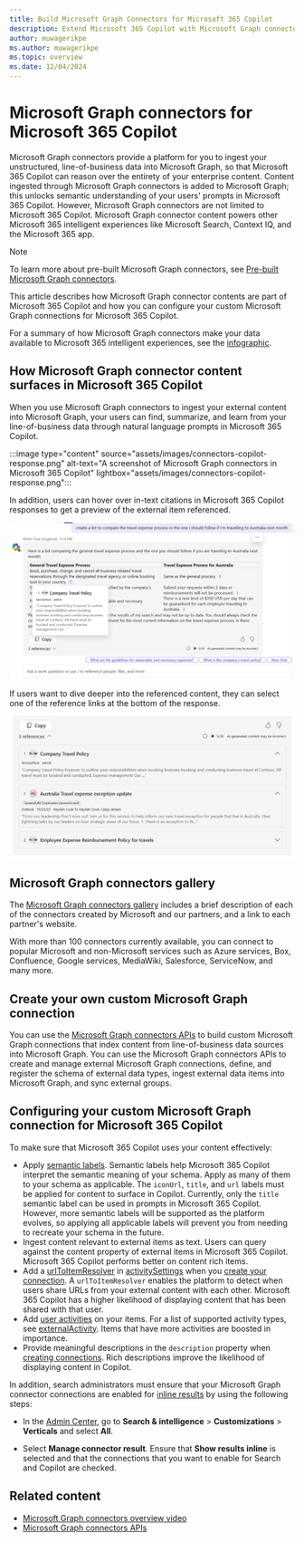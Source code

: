 ```yaml
---
title: Build Microsoft Graph Connectors for Microsoft 365 Copilot
description: Extend Microsoft 365 Copilot with Microsoft Graph connectors
author: muwagerikpe
ms.author: muwagerikpe
ms.topic: overview
ms.date: 12/04/2024
---
```


# Microsoft Graph connectors for Microsoft 365 Copilot

Microsoft Graph connectors provide a platform for you to ingest your unstructured, line-of-business data into Microsoft Graph, so that Microsoft 365 Copilot can reason over the entirety of your enterprise content. Content ingested through Microsoft Graph connectors is added to Microsoft Graph; this unlocks semantic understanding of your users' prompts in Microsoft 365 Copilot. However, Microsoft Graph connectors are not limited to Microsoft 365 Copilot. Microsoft Graph connector content powers other Microsoft 365 intelligent experiences like Microsoft Search, Context IQ, and the Microsoft 365 app.

> [!NOTE]
>
> To learn more about pre-built Microsoft Graph connectors, see [Pre-built Microsoft Graph connectors](/microsoftsearch/pre-built-connectors-overview).

This article describes how Microsoft Graph connector contents are part of Microsoft 365 Copilot and how you can configure your custom Microsoft Graph connections for Microsoft 365 Copilot.

For a summary of how Microsoft Graph connectors make your data available to Microsoft 365 intelligent experiences, see the [infographic](https://cdn.graph.office.net/prod/media/graph/connectors/Teams-Copilot_Graph-connectors-infographic_110623.pdf).

## How Microsoft Graph connector content surfaces in Microsoft 365 Copilot

When you use Microsoft Graph connectors to ingest your external content into Microsoft Graph, your users can find, summarize, and learn from your line-of-business data through natural language prompts in Microsoft 365 Copilot.

:::image type="content" source="assets/images/connectors-copilot-response.png" alt-text="A screenshot of Microsoft Graph connectors in Microsoft 365 Copilot" lightbox="assets/images/connectors-copilot-response.png":::

In addition, users can hover over in-text citations in Microsoft 365 Copilot responses to get a preview of the external item referenced.

![A screenshot of hovering over a Graph connectors response in Microsoft 365 Copilot](assets/images/connectors-copilot-hover.png)

If users want to dive deeper into the referenced content, they can select one of the reference links at the bottom of the response.

![A screenshot of Graph connectors reference list in Microsoft 365 Copilot](assets/images/connectors-copilot-logo.png)

## Microsoft Graph connectors gallery

The [Microsoft Graph connectors gallery](https://www.microsoft.com/microsoft-search/connectors) includes a brief description of each of the connectors created by Microsoft and our partners, and a link to each partner's website.

With more than 100 connectors currently available, you can connect to popular Microsoft and non-Microsoft services such as Azure services, Box, Confluence, Google services, MediaWiki, Salesforce, ServiceNow, and many more.


## Create your own custom Microsoft Graph connection

You can use the [Microsoft Graph connectors APIs](/graph/connecting-external-content-connectors-api-overview?context=microsoft-365-copilot/extensibility/context) to build custom Microsoft Graph connections that index content from line-of-business data sources into Microsoft Graph. You can use the Microsoft Graph connectors APIs to create and manage external Microsoft Graph connections, define, and register the schema of external data types, ingest external data items into Microsoft Graph, and sync external groups.

## Configuring your custom Microsoft Graph connection for Microsoft 365 Copilot

To make sure that Microsoft 365 Copilot uses your content effectively:

- Apply [semantic labels](/graph/connecting-external-content-manage-schema). Semantic labels help Microsoft 365 Copilot interpret the semantic meaning of your schema. Apply as many of them to your schema as applicable. The `iconUrl`, `title`, and `url` labels must be applied for content to surface in Copilot. Currently, only the `title` semantic label can be used in prompts in Microsoft 365 Copilot. However, more semantic labels will be supported as the platform evolves, so applying all applicable labels will prevent you from needing to recreate your schema in the future.
- Ingest content relevant to external items as text. Users can query against the content property of external items in Microsoft 365 Copilot. Microsoft 365 Copilot performs better on content rich items.
- Add a [urlToItemResolver](/graph/api/resources/externalconnectors-urltoitemresolverbase) in [activitySettings](/graph/api/resources/externalconnectors-activitysettings) when you [create your connection](/graph/connecting-external-content-manage-connections#create-a-connection). A `urlToItemResolver` enables the platform to detect when users share URLs from your external content with each other. Microsoft 365 Copilot has a higher likelihood of displaying content that has been shared with that user.
- Add [user activities](/graph/api/externalconnectors-externalitem-addactivities) on your items. For a list of supported activity types, see [externalActivity](/graph/api/resources/externalconnectors-externalactivity). Items that have more activities are boosted in importance.
- Provide meaningful descriptions in the `description` property when [creating connections](/graph/api/externalconnectors-external-post-connections). Rich descriptions improve the likelihood of displaying content in Copilot.

In addition, search administrators must ensure that your Microsoft Graph connector connections are enabled for [inline results](/microsoftsearch/connectors-in-all-vertical) by using the following steps:

- In the [Admin Center](https://admin.microsoft.com/), go to **Search & intelligence** > **Customizations** > **Verticals** and select **All**.

- Select **Manage connector result**. Ensure that **Show results inline** is selected and that the connections that you want to enable for Search and Copilot are checked.

## Related content

- [Microsoft Graph connectors overview video](https://www.youtube.com/embed/17rAOh9313g)
- [Microsoft Graph connectors APIs](/graph/connecting-external-content-connectors-api-overview?context=microsoft-365-copilot/extensibility/context)
